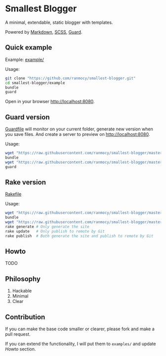 Smallest Blogger
================

A minimal, extendable, static blogger with templates.

Powered by
[Markdown](http://daringfireball.net/projects/markdown/),
[SCSS](http://sass-lang.com/),
[Guard](https://github.com/guard/guard).

## Quick example

Example: [example/](https://github.com/ranmocy/smallest-blogger/blob/master/example/)

Usage:
```bash
git clone "https://github.com/ranmocy/smallest-blogger.git"
cd smallest-blogger/example
bundle
guard
```
Open in your browser [http://localhost:8080][localhost].

## Guard version

[Guardfile](https://github.com/ranmocy/smallest-blogger/blob/master/Guardfile)
will monitor on your current folder, generate new version when you save files.
And create a server to preview on [http://localhost:8080][localhost].

Usage:
```bash
wget "https://raw.githubusercontent.com/ranmocy/smallest-blogger/master/Gemfile"
bundle
wget "https://raw.githubusercontent.com/ranmocy/smallest-blogger/master/Guardfile"
guard
```

## Rake version

[Rakefile](https://github.com/ranmocy/smallest-blogger/blob/master/Rakefile)

Usage:
```bash
wget "https://raw.githubusercontent.com/ranmocy/smallest-blogger/master/Gemfile"
bundle
wget "https://raw.githubusercontent.com/ranmocy/smallest-blogger/master/Rakefile"
rake generate # Only generate the site
rake update   # Only publish to remote by Git
rake publish  # Both generate the site and publish to remote by Git
```

## Howto

TODO

## Philosophy

1. Hackable
2. Minimal
3. Clear

## Contribution

If you can make the base code smaller or clearer, please fork and make a pull request.

If you can extend the functionality, I will put them to `examples/` and update *Howto* section.

[localhost]: http://localhost:8080 (http://localhost:8080)
